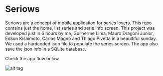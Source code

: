 # Seriows
Seriows are a concept of mobile application for series lovers. This repo contains just the home, list series and serie info screen.
This project was developed just in 6 hours by me, Guilherme Lima, Mauro Dragoni Junior, Edson Kishimoto, Carlos Magno and Thiago Pivetta in a beaultiful sunday.  
We used a hardcoded json file to populate the series screen. The app also save the json info in a SQLite database.  

Check the app flow below

![alt tag](http://ap.imagensbrasil.org/images/seriows-appflow.png)
